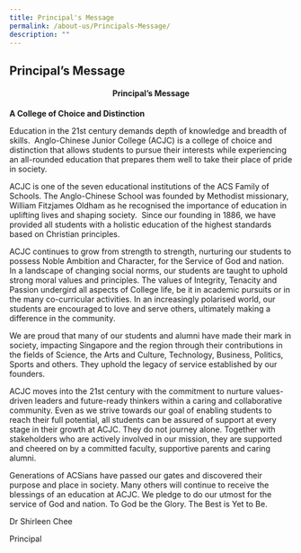 ```yaml
---
title: Principal's Message
permalink: /about-us/Principals-Message/
description: ""
---
```

## Principal’s Message

#### <center>Principal’s Message</center>


**A College of Choice and Distinction**

Education in the 21st century demands depth of knowledge and breadth of skills.  Anglo-Chinese Junior College (ACJC) is a college of choice and distinction that allows students to pursue their interests while experiencing an all-rounded education that prepares them well to take their place of pride in society.

ACJC is one of the seven educational institutions of the ACS Family of Schools. The Anglo-Chinese School was founded by Methodist missionary, William Fitzjames Oldham as he recognised the importance of education in uplifting lives and shaping society.  Since our founding in 1886, we have provided all students with a holistic education of the highest standards based on Christian principles.

ACJC continues to grow from strength to strength, nurturing our students to possess Noble Ambition and Character, for the Service of God and nation. In a landscape of changing social norms, our students are taught to uphold strong moral values and principles. The values of Integrity, Tenacity and Passion undergird all aspects of College life, be it in academic pursuits or in the many co-curricular activities. In an increasingly polarised world, our students are encouraged to love and serve others, ultimately making a difference in the community.

We are proud that many of our students and alumni have made their mark in society, impacting Singapore and the region through their contributions in the fields of Science, the Arts and Culture, Technology, Business, Politics, Sports and others. They uphold the legacy of service established by our founders.

ACJC moves into the 21st century with the commitment to nurture values-driven leaders and future-ready thinkers within a caring and collaborative community. Even as we strive towards our goal of enabling students to reach their full potential, all students can be assured of support at every stage in their growth at ACJC. They do not journey alone. Together with stakeholders who are actively involved in our mission, they are supported and cheered on by a committed faculty, supportive parents and caring alumni.

Generations of ACSians have passed our gates and discovered their purpose and place in society. Many others will continue to receive the blessings of an education at ACJC. We pledge to do our utmost for the service of God and nation. To God be the Glory. The Best is Yet to Be.

Dr Shirleen Chee

Principal


